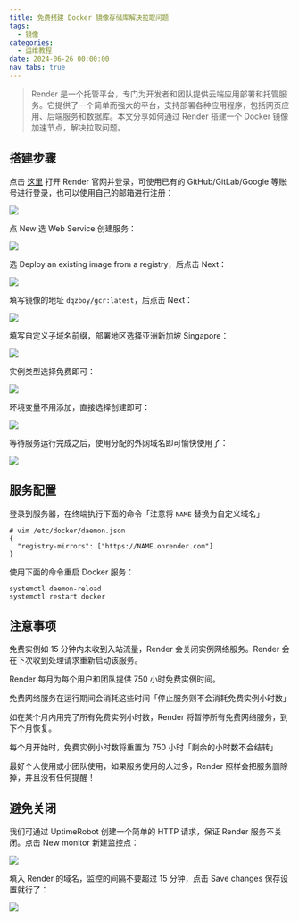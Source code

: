 ```yaml
---
title: 免费搭建 Docker 镜像存储库解决拉取问题
tags:
  - 镜像
categories:
  - 运维教程
date: 2024-06-26 00:00:00
nav_tabs: true
---
```


> Render 是一个托管平台，专门为开发者和团队提供云端应用部署和托管服务。它提供了一个简单而强大的平台，支持部署各种应用程序，包括网页应用、后端服务和数据库。本文分享如何通过 Render 搭建一个 Docker 镜像加速节点，解决拉取问题。

<!-- more -->

## 搭建步骤

点击 [这里](https://dashboard.render.com/) 打开 Render 官网并登录，可使用已有的 GitHub/GitLab/Google 等账号进行登录，也可以使用自己的邮箱进行注册：

![](https://cdn.dusays.com/2024/06/721-1.jpg)

点 New 选 Web Service 创建服务：

![](https://cdn.dusays.com/2024/06/721-2.jpg)

选 Deploy an existing image from a registry，后点击 Next：

![](https://cdn.dusays.com/2024/06/721-3.jpg)

填写镜像的地址 `dqzboy/gcr:latest`，后点击 Next：

![](https://cdn.dusays.com/2024/06/721-4.jpg)

填写自定义子域名前缀，部署地区选择亚洲新加坡 Singapore：

![](https://cdn.dusays.com/2024/06/721-5.jpg)

实例类型选择免费即可：

![](https://cdn.dusays.com/2024/06/721-6.jpg)

环境变量不用添加，直接选择创建即可：

![](https://cdn.dusays.com/2024/06/721-7.jpg)

等待服务运行完成之后，使用分配的外网域名即可愉快使用了：

![](https://cdn.dusays.com/2024/06/721-8.jpg)

## 服务配置

登录到服务器，在终端执行下面的命令「注意将 `NAME` 替换为自定义域名」

```
# vim /etc/docker/daemon.json
{
  "registry-mirrors": ["https://NAME.onrender.com"]
}
```

使用下面的命令重启 Docker 服务：

```
systemctl daemon-reload
systemctl restart docker
```

## 注意事项

免费实例如 15 分钟内未收到入站流量，Render 会关闭实例网络服务。Render 会在下次收到处理请求重新启动该服务。

Render 每月为每个用户和团队提供 750 小时免费实例时间。

免费网络服务在运行期间会消耗这些时间「停止服务则不会消耗免费实例小时数」

如在某个月内用完了所有免费实例小时数，Render 将暂停所有免费网络服务，到下个月恢复。

每个月开始时，免费实例小时数将重置为 750 小时「剩余的小时数不会结转」

最好个人使用或小团队使用，如果服务使用的人过多，Render 照样会把服务删除掉，并且没有任何提醒！

## 避免关闭

我们可通过 UptimeRobot 创建一个简单的 HTTP 请求，保证 Render 服务不关闭。点击 New monitor 新建监控点：

![](https://cdn.dusays.com/2024/06/721-9.jpg)

填入 Render 的域名，监控的间隔不要超过 15 分钟，点击 Save changes 保存设置就行了：

![](https://cdn.dusays.com/2024/06/721-10.jpg)